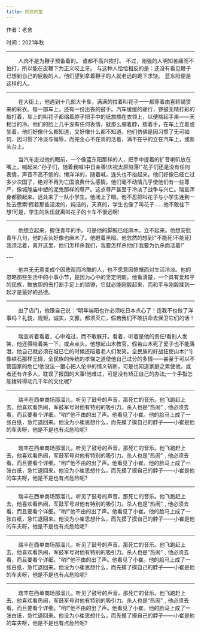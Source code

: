 ```yaml
---
title: 四世同堂
---
```


<p font size="4">作者：老舍</p>
<p font size="4">时间：2021年秋</p>

---

<p>
&emsp;&emsp;
人肉不是为鞭子预备着的。 谁都不高兴挨打。 不过，刚强的人明知苦痛而不怕打，所以能在皮鞭下为正义咬上牙。 与这种人恰恰相反的是：还没有看见鞭子已想到自己的屁股的人，他们望到拿着鞭子的人就老远的跪下求饶。 蓝东阳便是这样的人。
</p>

---

<p>
&emsp;&emsp;
在大街上，他遇到十几部大卡车，满满的拉着叫花子一一都穿着由喜轿铺赁来的彩衣。每一部车上，还有一份出丧的鼓手。汽车缓缓的驶行，锣鼓无精打彩的敲打着，车上的叫花子都缩着脖子把手中的纸旗插在衣领上，以便揣起手来——天相当的冷。他们的脸上几乎没有任何表情，就那么缩着脖，揣着手，在车上立着或坐着。他们好像什么都知道，又好像什么都不知道。他们仿佛是因习惯了无可如何，因习惯了冷淡与侮辱，而完全心不在焉的活着，满不在乎的立在汽车上，或断头台上。
</p>

<p>
&emsp;&emsp;
当汽车走过他的眼前，一个像蓝东阳那样的人，把手中提着的扩音喇叭放在嘴上，喊起来:"孙子们，随着我喊!中日亲善!庆祝太原陷落!"花子们还是没有任何表情，声音不高不低的，懒洋洋的，随着喊，连头也不抬起来。他们好像已经亡过多少次国了，绝对不再为亡国浪费什么感情。他们毫不动情几乎使他们有一些尊严，像城隍庙中塑的泥鬼那样的尊严。这点尊严甚至于冷淡了战争与兴亡。瑞宣浑身都颤起来。远处来了一队小学生。他闭上了眼。他不忍把叫花子与小学生连到一处去思索!假若那些活泼的，纯洁的，天真的，学生也像了叫花子……他不敢往下想!可是，学生的队伍就离叫花子的卡车不很远啊!
</p>

---

<p>
&emsp;&emsp;
他想立起来，握住青年的手。可是他的脚腕已经麻木，立不起来。他想安慰青年几句，他的舌头好像也麻木了。他瞪着黑暗。他忽然的想到:"不能死!不能死!我须活着，离开这里，他们怎样杀我们，我要怎样杀他们!我要为仇杀而活着!"
</p>
---

<p>
&emsp;&emsp;
他并无无意变成个因悲观而冷酷的人，也不愿意因愤慨而对生活冷淡。他的忽略那些生活中的小事小节，是因为心中的坚定明朗。他看清楚，一个具有爱和平的民族，敢放胆的去打断手足上的锁镣，它就必能刚毅起来，而和平与刚毅揉到一起才是最好的品德。
</p>

---

<p>
&emsp;&emsp;
出了店门，他跟自己说：“明年端阳也许必须吃日本点心了！连我不也做了洋事吗？礼貌，规矩，诚实，文雅，都须灭亡，假若我们不敢拼命去保卫它们的话！
</p>

---

<p>
&emsp;&emsp;
瑞宣听着看着，心中难过，而不敢躲开。看着，听着是他的责任!看别人发笑，他还得陪着笑一下，或点点头。他想起山木教官。假若山木死了爱子也不能落泪，他自己就必须在城已亡的时候还陪着老人们发笑。全民族的好战狂使山木[^1]像铁石那样无情，全民族的传统的孝悌之道使他自己过分的多情——甚至于可以不管国家的危亡!他没法一狠心把人伦中的情义斩断，可是也知道家庭之累使他，或者还有许多人，耽误了报国的大事!他难过，可是没有矫正自己的办法;一个手指怎能拨转得动几千年的文化呢?
</p>

---

<p>
&emsp;&emsp;
瑞丰在西单商场那溜儿，听见了鼓号的声音，那死亡的音乐。他飞跑赶上去，他喜欢看热闹，军鼓军号对他有特别的吸引力。杀人也是“热闹”﹐他必须去看，而且要看个详细。"哟!"他不由的出了声。他看见了小崔。他的脸马上成了一张白纸，急忙退回来。他没为小崔思想什么，而先摸了摸自己的脖子——小崔是他的车夫呀，他是不是也有点危险呢?
</p>

---

<p>
&emsp;&emsp;
瑞丰在西单商场那溜儿，听见了鼓号的声音，那死亡的音乐。他飞跑赶上去，他喜欢看热闹，军鼓军号对他有特别的吸引力。杀人也是“热闹”﹐他必须去看，而且要看个详细。"哟!"他不由的出了声。他看见了小崔。他的脸马上成了一张白纸，急忙退回来。他没为小崔思想什么，而先摸了摸自己的脖子——小崔是他的车夫呀，他是不是也有点危险呢?
</p>

---

<p>
&emsp;&emsp;
瑞丰在西单商场那溜儿，听见了鼓号的声音，那死亡的音乐。他飞跑赶上去，他喜欢看热闹，军鼓军号对他有特别的吸引力。杀人也是“热闹”﹐他必须去看，而且要看个详细。"哟!"他不由的出了声。他看见了小崔。他的脸马上成了一张白纸，急忙退回来。他没为小崔思想什么，而先摸了摸自己的脖子——小崔是他的车夫呀，他是不是也有点危险呢?
</p>

---

<p>
&emsp;&emsp;
瑞丰在西单商场那溜儿，听见了鼓号的声音，那死亡的音乐。他飞跑赶上去，他喜欢看热闹，军鼓军号对他有特别的吸引力。杀人也是“热闹”﹐他必须去看，而且要看个详细。"哟!"他不由的出了声。他看见了小崔。他的脸马上成了一张白纸，急忙退回来。他没为小崔思想什么，而先摸了摸自己的脖子——小崔是他的车夫呀，他是不是也有点危险呢?
</p>

---

<p>
&emsp;&emsp;
瑞丰在西单商场那溜儿，听见了鼓号的声音，那死亡的音乐。他飞跑赶上去，他喜欢看热闹，军鼓军号对他有特别的吸引力。杀人也是“热闹”﹐他必须去看，而且要看个详细。"哟!"他不由的出了声。他看见了小崔。他的脸马上成了一张白纸，急忙退回来。他没为小崔思想什么，而先摸了摸自己的脖子——小崔是他的车夫呀，他是不是也有点危险呢?
</p>

[^1]: 我国著名的文学作家